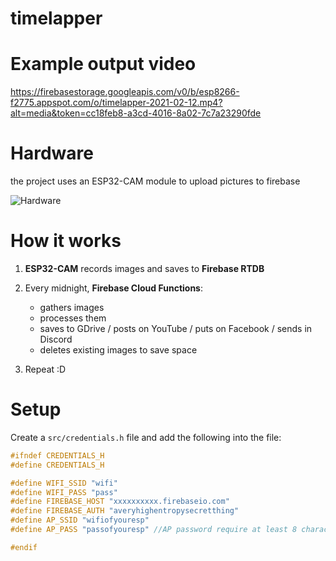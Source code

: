 # timelapper

# Example output video
https://firebasestorage.googleapis.com/v0/b/esp8266-f2775.appspot.com/o/timelapper-2021-02-12.mp4?alt=media&token=cc18feb8-a3cd-4016-8a02-7c7a23290fde

# Hardware
the project uses an ESP32-CAM module to upload pictures to firebase

![Hardware](https://raw.githubusercontent.com/Fogeinator/timelapper/main/data/timelapper.jpg)

# How it works
1. **ESP32-CAM** records images and saves to **Firebase RTDB**

2. Every midnight, **Firebase Cloud Functions**:
    - gathers images
    - processes them 
    - saves to GDrive / posts on YouTube / puts on Facebook / sends in Discord
    - deletes existing images to save space

3. Repeat :D


# Setup
Create a `src/credentials.h` file and add the following into the file:
```c
#ifndef CREDENTIALS_H
#define CREDENTIALS_H

#define WIFI_SSID "wifi"
#define WIFI_PASS "pass"
#define FIREBASE_HOST "xxxxxxxxxx.firebaseio.com"
#define FIREBASE_AUTH "averyhighentropysecretthing"
#define AP_SSID "wifiofyouresp"
#define AP_PASS "passofyouresp" //AP password require at least 8 characters.

#endif
```
